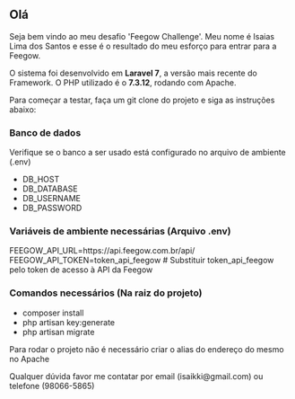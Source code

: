 <h2>Olá</h2>
<p>Seja bem vindo ao meu desafio 'Feegow Challenge'. Meu nome é Isaias Lima dos Santos e esse é o resultado do meu esforço para entrar para a Feegow.</p>
<p>O sistema foi desenvolvido em <b>Laravel 7</b>, a versão mais recente do Framework. O PHP utilizado é o <b>7.3.12</b>, rodando com Apache.</p>
<p>Para começar a testar, faça um git clone do projeto e siga as instruções abaixo:</p>

<h3>Banco de dados</h3>
<p>Verifique se o banco a ser usado está configurado no arquivo de ambiente (.env)</p>
<ul>
    <li>DB_HOST</li>
    <li>DB_DATABASE</li>
    <li>DB_USERNAME</li>
    <li>DB_PASSWORD</li>
</ul>

<h3>Variáveis de ambiente necessárias (Arquivo .env)</h3>
FEEGOW_API_URL=https://api.feegow.com.br/api/<br/>
FEEGOW_API_TOKEN=token_api_feegow # Substituir token_api_feegow pelo token de acesso à API da Feegow

<h3>Comandos necessários (Na raiz do projeto)</h3>
<ul>
    <li>composer install</li>
    <li>php artisan key:generate</li>
    <li>php artisan migrate</li>
</ul>

<p>Para rodar o projeto não é necessário criar o alias do endereço do mesmo no Apache</p>
<p>Qualquer dúvida favor me contatar por email (isaikki@gmail.com) ou telefone (98066-5865)</p>